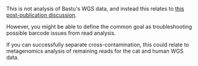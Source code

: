 This is not analysis of Bastu's WGS data, and instead this relates to [this post-publication discussion](https://www.nature.com/articles/s41598-019-42455-9#article-comments).

However, you might be able to define the common goal as troubleshooting possible barcode issues from read analysis.

If you can successfully separate cross-contamination, this could relate to metagenomics analysis of remaining reads for the cat and human WGS data.